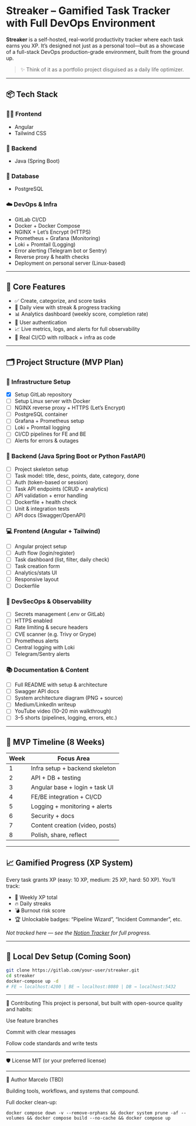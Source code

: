 # Streaker – Gamified Task Tracker with Full DevOps Environment

**Streaker** is a self-hosted, real-world productivity tracker where each task earns you XP. It’s designed not just as a personal tool—but as a showcase of a full-stack DevOps production-grade environment, built from the ground up.

> ✨ Think of it as a portfolio project disguised as a daily life optimizer.

---

## 📦 Tech Stack

### 👨‍💻 Frontend
- Angular
- Tailwind CSS

### 🔧 Backend
- Java (Spring Boot)

### 🧠 Database
- PostgreSQL

### ☁️ DevOps & Infra
- GitLab CI/CD
- Docker + Docker Compose
- NGINX + Let’s Encrypt (HTTPS)
- Prometheus + Grafana (Monitoring)
- Loki + Promtail (Logging)
- Error alerting (Telegram bot or Sentry)
- Reverse proxy & health checks
- Deployment on personal server (Linux-based)

---

## 🎯 Core Features

- ✅ Create, categorize, and score tasks
- 📅 Daily view with streak & progress tracking
- 📊 Analytics dashboard (weekly score, completion rate)
- 🔐 User authentication
- 📈 Live metrics, logs, and alerts for full observability
- 🧰 Real CI/CD with rollback + infra as code

---

## 🗂️ Project Structure (MVP Plan)

### 🔧 Infrastructure Setup
- [X] Setup GitLab repository
- [ ] Setup Linux server with Docker
- [ ] NGINX reverse proxy + HTTPS (Let’s Encrypt)
- [ ] PostgreSQL container
- [ ] Grafana + Prometheus setup
- [ ] Loki + Promtail logging
- [ ] CI/CD pipelines for FE and BE
- [ ] Alerts for errors & outages

### 🧠 Backend (Java Spring Boot or Python FastAPI)
- [ ] Project skeleton setup
- [ ] Task model: title, desc, points, date, category, done
- [ ] Auth (token-based or session)
- [ ] Task API endpoints (CRUD + analytics)
- [ ] API validation + error handling
- [ ] Dockerfile + health check
- [ ] Unit & integration tests
- [ ] API docs (Swagger/OpenAPI)

### 💻 Frontend (Angular + Tailwind)
- [ ] Angular project setup
- [ ] Auth flow (login/register)
- [ ] Task dashboard (list, filter, daily check)
- [ ] Task creation form
- [ ] Analytics/stats UI
- [ ] Responsive layout
- [ ] Dockerfile

### 🔐 DevSecOps & Observability
- [ ] Secrets management (.env or GitLab)
- [ ] HTTPS enabled
- [ ] Rate limiting & secure headers
- [ ] CVE scanner (e.g. Trivy or Grype)
- [ ] Prometheus alerts
- [ ] Central logging with Loki
- [ ] Telegram/Sentry alerts

### 📚 Documentation & Content
- [ ] Full README with setup & architecture
- [ ] Swagger API docs
- [ ] System architecture diagram (PNG + source)
- [ ] Medium/LinkedIn writeup
- [ ] YouTube video (10–20 min walkthrough)
- [ ] 3–5 shorts (pipelines, logging, errors, etc.)

---

## 📆 MVP Timeline (8 Weeks)

| Week | Focus Area |
|------|------------|
| 1 | Infra setup + backend skeleton |
| 2 | API + DB + testing |
| 3 | Angular base + login + task UI |
| 4 | FE/BE integration + CI/CD |
| 5 | Logging + monitoring + alerts |
| 6 | Security + docs |
| 7 | Content creation (video, posts) |
| 8 | Polish, share, reflect |

---

## 📈 Gamified Progress (XP System)

Every task grants XP (easy: 10 XP, medium: 25 XP, hard: 50 XP).
You’ll track:
- 🧠 Weekly XP total
- 🔥 Daily streaks
- 💣 Burnout risk score
- 🏆 Unlockable badges: “Pipeline Wizard”, “Incident Commander”, etc.

_Not tracked here — see the [Notion Tracker](#) for full progress._

---

## 🧪 Local Dev Setup (Coming Soon)

```bash
git clone https://gitlab.com/your-user/streaker.git
cd streaker
docker-compose up -d
# FE → localhost:4200 | BE → localhost:8080 | DB → localhost:5432
```

---

🤝 Contributing
This project is personal, but built with open-source quality and habits:

Use feature branches

Commit with clear messages

Follow code standards and write tests

---

🛡️ License
MIT (or your preferred license)

---

👋 Author
Marcelo (TBD)

Building tools, workflows, and systems that compound.




Full docker clean-up:

    docker compose down -v --remove-orphans && docker system prune -af --volumes && docker compose build --no-cache && docker compose up
